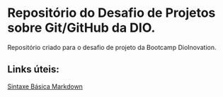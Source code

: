 # Repositório do Desafio de Projetos sobre Git/GitHub da DIO.

Repositório criado para o desafio de projeto da Bootcamp DioInovation.

## Links úteis:

[Sintaxe Básica Markdown](https://www.markdownguide.org/basic-syntax/)
